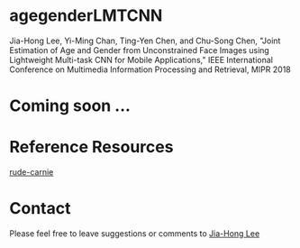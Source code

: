 # agegenderLMTCNN
Jia-Hong Lee, Yi-Ming Chan, Ting-Yen Chen, and Chu-Song Chen, "Joint Estimation of Age and Gender from Unconstrained Face Images using Lightweight Multi-task CNN for Mobile Applications," IEEE International Conference on Multimedia Information Processing and Retrieval, MIPR 2018

# Coming soon ...

# Reference Resources
[rude-carnie](https://github.com/dpressel/rude-carnie)

# Contact
Please feel free to leave suggestions or comments to [Jia-Hong Lee](https://github.com/Jia-HongHenryLee)

